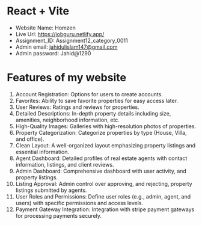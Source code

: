 # React + Vite

* Website Name: Homzen
* Live Url: https://jobguru.netlify.app/
* Assignment_ID: Assignment12_category_0011
* Admin email: jahidulislam147@gmail.com
* Admin password: Jahid@1290

# Features of my website

1. Account Registration: Options for users to create accounts.
2. Favorites: Ability to save favorite properties for easy access later.
3. User Reviews: Ratings and reviews for properties.
4. Detailed Descriptions: In-depth property details including size, amenities, neighborhood information, etc.
5. High-Quality Images: Galleries with high-resolution photos of properties.
6. Property Categorization: Categorize properties by type (House, Villa, and office).
7. Clean Layout: A well-organized layout emphasizing property listings and essential information.
8. Agent Dashboard: Detailed profiles of real estate agents with contact information, listings, and client reviews.
9. Admin Dashboard: Comprehensive dashboard with user activity, and property listings.
10. Listing Approval: Admin control over approving, and rejecting, property listings submitted by agents.
11. User Roles and Permissions: Define user roles (e.g., admin, agent, and users) with specific permissions and access levels.
12. Payment Gateway Integration: Integration with stripe payment gateways for processing payments securely.
